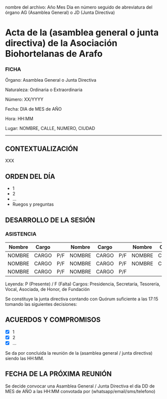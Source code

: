 nombre del archivo: Año Mes Dia en número seguido de abreviatura del órgano AG (Asamblea General) o JD (Junta Directiva)
# Acta de la (asamblea general o junta directiva) de la Asociación Biohortelanas de Arafo

### FICHA

Órgano: Asamblea General o Junta Directiva

Naturaleza: Ordinaria o Extraordinaria

Número: XX/YYYY

Fecha: DIA de MES de AÑO

Hora: HH:MM

Lugar: NOMBRE, CALLE, NUMERO, CIUDAD

---

## CONTEXTUALIZACIÓN

XXX

## ORDEN DEL DÍA

- 1
- 2
- ...
- Ruegos y preguntas

## DESARROLLO DE LA SESIÓN

### ASISTENCIA

| Nombre | Cargo |   | Nombre | Cargo |   | Nombre | Cargo |   |
| - | - | - | - | - | - | - | - | - |
| NOMBRE | CARGO | P/F | NOMBRE | CARGO | P/F  | NOMBRE | CARGO | P/F  |
| NOMBRE | CARGO | P/F  | NOMBRE | CARGO | P/F  | NOMBRE | CARGO | P/F |
| NOMBRE | CARGO | P/F  | NOMBRE | CARGO | P/F  |   |   |  |

Leyenda: P (Presente) / F (Falta)
Cargos: Presidencia, Secretaría, Tesorería, Vocal, Asociada, de Honor, de Fundación

Se constituye la junta directiva contando con Quórum suficiente a las 17:15 tomando las siguientes decisiones:

## ACUERDOS Y COMPROMISOS

* [X] 1
* [X] 2
* [X] ...

Se da por concluida la reunión de la (asamblea general / junta directiva) siendo las HH:MM.

## FECHA DE LA PRÓXIMA REUNIÓN

Se decide convocar una Asamblea General / Junta Directiva el día DD de MES de AÑO a las HH:MM convotada por (whatsapp/email/sms/telefono)
